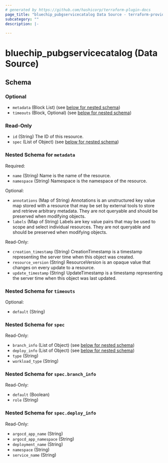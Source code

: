 ```yaml
---
# generated by https://github.com/hashicorp/terraform-plugin-docs
page_title: "bluechip_pubgservicecatalog Data Source - terraform-provider-bluechip"
subcategory: ""
description: |-
  
---
```


# bluechip_pubgservicecatalog (Data Source)





<!-- schema generated by tfplugindocs -->
## Schema

### Optional

- `metadata` (Block List) (see [below for nested schema](#nestedblock--metadata))
- `timeouts` (Block, Optional) (see [below for nested schema](#nestedblock--timeouts))

### Read-Only

- `id` (String) The ID of this resource.
- `spec` (List of Object) (see [below for nested schema](#nestedatt--spec))

<a id="nestedblock--metadata"></a>
### Nested Schema for `metadata`

Required:

- `name` (String) Name is the name of the resource.
- `namespace` (String) Namespace is the namespace of the resource.

Optional:

- `annotations` (Map of String) Annotations is an unstructured key value map stored with a resource that may be set by external tools to store and retrieve arbitrary metadata. They are not queryable and should be preserved when modifying objects.
- `labels` (Map of String) Labels are key value pairs that may be used to scope and select individual resources. They are not queryable and should be preserved when modifying objects.

Read-Only:

- `creation_timestamp` (String) CreationTimestamp is a timestamp representing the server time when this object was created.
- `resource_version` (String) ResourceVersion is an opaque value that changes on every update to a resource.
- `update_timestamp` (String) UpdateTimestamp is a timestamp representing the server time when this object was last updated.


<a id="nestedblock--timeouts"></a>
### Nested Schema for `timeouts`

Optional:

- `default` (String)


<a id="nestedatt--spec"></a>
### Nested Schema for `spec`

Read-Only:

- `branch_info` (List of Object) (see [below for nested schema](#nestedobjatt--spec--branch_info))
- `deploy_info` (List of Object) (see [below for nested schema](#nestedobjatt--spec--deploy_info))
- `type` (String)
- `workload_type` (String)

<a id="nestedobjatt--spec--branch_info"></a>
### Nested Schema for `spec.branch_info`

Read-Only:

- `default` (Boolean)
- `role` (String)


<a id="nestedobjatt--spec--deploy_info"></a>
### Nested Schema for `spec.deploy_info`

Read-Only:

- `argocd_app_name` (String)
- `argocd_app_namespace` (String)
- `deployment_name` (String)
- `namespace` (String)
- `service_name` (String)
